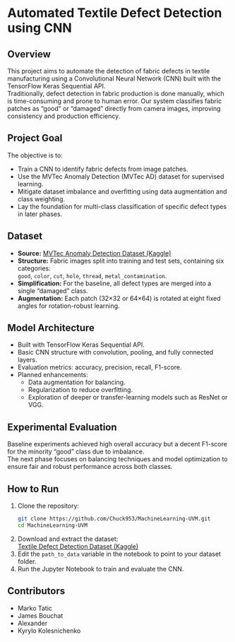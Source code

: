 # Automated Textile Defect Detection using CNN

## Overview
This project aims to automate the detection of fabric defects in textile manufacturing using a Convolutional Neural Network (CNN) built with the TensorFlow Keras Sequential API.  
Traditionally, defect detection in fabric production is done manually, which is time-consuming and prone to human error. Our system classifies fabric patches as “good” or “damaged” directly from camera images, improving consistency and production efficiency.

## Project Goal
The objective is to:
- Train a CNN to identify fabric defects from image patches.  
- Use the MVTec Anomaly Detection (MVTec AD) dataset for supervised learning.  
- Mitigate dataset imbalance and overfitting using data augmentation and class weighting.  
- Lay the foundation for multi-class classification of specific defect types in later phases.

## Dataset
- **Source:** [MVTec Anomaly Detection Dataset (Kaggle)](https://www.kaggle.com/datasets/belkhirnacim/textiledefectdetection)  
- **Structure:** Fabric images split into training and test sets, containing six categories:  
  `good`, `color`, `cut`, `hole`, `thread`, `metal_contamination`.  
- **Simplification:** For the baseline, all defect types are merged into a single “damaged” class.  
- **Augmentation:** Each patch (32×32 or 64×64) is rotated at eight fixed angles for rotation-robust learning.

## Model Architecture
- Built with TensorFlow Keras Sequential API.  
- Basic CNN structure with convolution, pooling, and fully connected layers.  
- Evaluation metrics: accuracy, precision, recall, F1-score.  
- Planned enhancements:
  - Data augmentation for balancing.  
  - Regularization to reduce overfitting.  
  - Exploration of deeper or transfer-learning models such as ResNet or VGG.

## Experimental Evaluation
Baseline experiments achieved high overall accuracy but a decent F1-score for the minority “good” class due to imbalance.  
The next phase focuses on balancing techniques and model optimization to ensure fair and robust performance across both classes.

## How to Run
1. Clone the repository:  
   ```bash
   git clone https://github.com/Chuck953/MachineLearning-UVM.git
   cd MachineLearning-UVM
   ```
2. Download and extract the dataset:  
   [Textile Defect Detection Dataset (Kaggle)](https://www.kaggle.com/datasets/belkhirnacim/textiledefectdetection)
3. Edit the `path_to_data` variable in the notebook to point to your dataset folder.  
4. Run the Jupyter Notebook to train and evaluate the CNN.

## Contributors
- Marko Tatic  
- James Bouchat  
- Alexander  
- Kyrylo Kolesnichenko  
